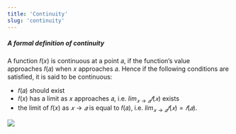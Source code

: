 ```yaml
---
title: 'Continuity'
slug: 'continuity'
---
```


##### A formal definition of continuity

A function 𝑓(𝑥) is continuous at a point 𝑎, if the function’s value approaches 𝑓(𝑎) when 𝑥 approaches 𝑎. Hence if the following conditions are satisfied, it is said to be continuous:

- 𝑓(𝑎) should exist
- 𝑓(𝑥) has a limit as 𝑥 approaches 𝑎, i.e. $lim_{𝑥→𝑎}𝑓(𝑥)$ exists
- the limit of 𝑓(𝑥) as $𝑥→𝑎$ is equal to 𝑓(𝑎), i.e. $lim_{𝑥→𝑎}𝑓(𝑥)=𝑓(𝑎)$.

![](https://static.meri.garden/9c0134578a74416f639b9cae118d59ed.png)